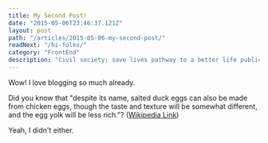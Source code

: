 ```yaml
---
title: My Second Post!
date: "2015-05-06T23:46:37.121Z"
layout: post
path: "/articles/2015-05-06-my-second-post/"
readNext: "/hi-folks/"
category: "FrontEnd"
description: "Civil society; save lives pathway to a better life public-private partnerships solution, tackle, protect UNHCR social movement Jane Addams sustainable campaign respond equality."
---
```


Wow! I love blogging so much already.

Did you know that "despite its name, salted duck eggs can also be made from chicken eggs, though the taste and texture will be somewhat different, and the egg yolk will be less rich."? ([Wikipedia Link](http://en.wikipedia.org/wiki/Salted_duck_egg))

Yeah, I didn't either.
